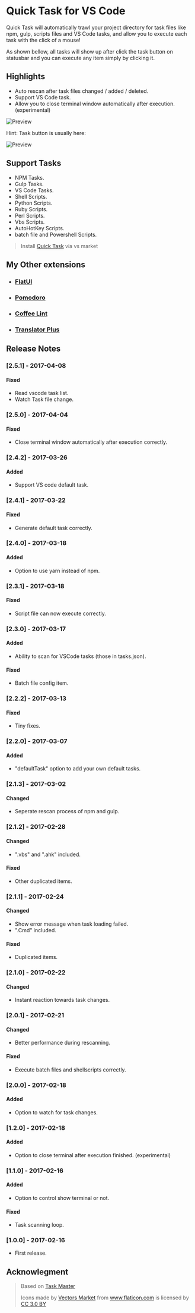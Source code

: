 # Quick Task for VS Code

Quick Task will automatically trawl your project directory for task files like npm, gulp, scripts files and VS Code tasks, and allow you to execute each task with the click of a mouse!

As shown bellow, all tasks will show up after click the task button on statusbar and you can execute any item simply by clicking it.

## Highlights

- Auto rescan after task files changed / added / deleted.
- Support VS Code task.
- Allow you to close terminal window automatically after execution. (experimental)

![Preview](screenshot.png)

Hint: Task button is usually here:

![Preview](button.png)

## Support Tasks

- NPM Tasks.
- Gulp Tasks.
- VS Code Tasks.
- Shell Scripts.
- Python Scripts.
- Ruby Scripts.
- Perl Scripts.
- Vbs Scripts.
- AutoHotKey Scripts.
- batch file and Powershell Scripts.

> Install [Quick Task](https://marketplace.visualstudio.com/items?itemName=lkytal.quicktask) via vs market

## My Other extensions

- ### [FlatUI](https://marketplace.visualstudio.com/items?itemName=lkytal.FlatUI)
- ### [Pomodoro](https://marketplace.visualstudio.com/items?itemName=lkytal.pomodoro)
- ### [Coffee Lint](https://marketplace.visualstudio.com/items?itemName=lkytal.coffeelinter)
- ### [Translator Plus](https://marketplace.visualstudio.com/items?itemName=lkytal.translatorplus)

## Release Notes

### [2.5.1] - 2017-04-08
#### Fixed
- Read vscode task list.
- Watch Task file change.

### [2.5.0] - 2017-04-04
#### Fixed
- Close terminal window automatically after execution correctly.

### [2.4.2] - 2017-03-26
#### Added
- Support VS code default task.

### [2.4.1] - 2017-03-22
#### Fixed
- Generate default task correctly.

### [2.4.0] - 2017-03-18
#### Added
- Option to use yarn instead of npm.

### [2.3.1] - 2017-03-18
#### Fixed
- Script file can now execute correctly.

### [2.3.0] - 2017-03-17
#### Added
- Ability to scan for VSCode tasks (those in tasks.json).

#### Fixed
- Batch file config item.

### [2.2.2] - 2017-03-13
#### Fixed
- Tiny fixes.

### [2.2.0] - 2017-03-07
#### Added
- "defaultTask" option to add your own default tasks.

### [2.1.3] - 2017-03-02
#### Changed
- Seperate rescan process of npm and gulp.

### [2.1.2] - 2017-02-28
#### Changed
- ".vbs" and ".ahk" included.

#### Fixed
- Other duplicated items.

### [2.1.1] - 2017-02-24
#### Changed
- Show error message when task loading failed.
- ".Cmd" included.

#### Fixed
- Duplicated items.

### [2.1.0] - 2017-02-22
#### Changed
- Instant reaction towards task changes.

### [2.0.1] - 2017-02-21
#### Changed
- Better performance during rescanning.

#### Fixed
- Execute batch files and shellscripts correctly.

### [2.0.0] - 2017-02-18
#### Added
- Option to watch for task changes.

### [1.2.0] - 2017-02-18
#### Added
- Option to close terminal after execution finished. (experimental)

### [1.1.0] - 2017-02-16
#### Added
- Option to control show terminal or not.

#### Fixed
- Task scanning loop.

### [1.0.0] - 2017-02-16
- First release.

## Acknowlegment

> Based on [Task Master](https://marketplace.visualstudio.com/items?itemName=ianhoney.task-master)
> <div>Icons made by <a href="http://www.flaticon.com/authors/vectors-market" title="Vectors Market">Vectors Market</a> from <a href="http://www.flaticon.com" title="Flaticon">www.flaticon.com</a> is licensed by <a href="http://creativecommons.org/licenses/by/3.0/" title="Creative Commons BY 3.0" target="_blank">CC 3.0 BY</a></div>
